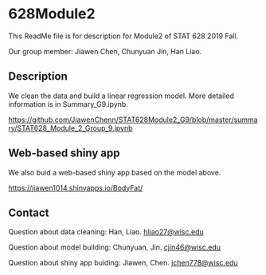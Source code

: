 # 628Module2
This ReadMe file is for description for Module2 of STAT 628 2019 Fall.

Our group member: Jiawen Chen, Chunyuan Jin, Han Liao.

## Description
We clean the data and build a linear regression model. More detailed information is in Summary_G9.ipynb.

https://github.com/JiawenChenn/STAT628Module2_G9/blob/master/summary/STAT628_Module_2_Group_9.ipynb

## Web-based shiny app
We also buid a web-based shiny app based on the model above.

https://jiawen1014.shinyapps.io/BodyFat/

## Contact
Question about data cleaning: Han, Liao. hliao27@wisc.edu

Question about model building: Chunyuan, Jin. cjin46@wisc.edu

Question about shiny app buiding: Jiawen, Chen. jchen778@wisc.edu
